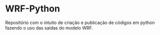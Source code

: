 # WRF-Python
Repositório com o intuito de criação e publicação de códigos em python fazendo o uso das saídas do modelo WRF. 
